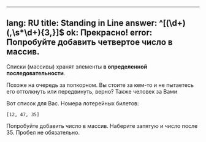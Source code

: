 
---
lang:   RU
title:  Standing in Line
answer: ^\[(\d+)(,\s*\d+){3,}\]$
ok:     Прекрасно!
error:  Попробуйте добавить четвертое число в массив.
---

Списки (массивы) хранят элементы __в определенной последовательности__.

Похоже на очередь за попкорном. Вы стоите за кем-то и не пытаетесь его оттолкнуть или передвинуть, верно?
Также человек за Вами 

Вот список для Вас. Номера лотерейных билетов: 

    [12, 47, 35]

Попробуйте добавить число в массив. Наберите запятую и число после 35. Пробел не обязательно.
